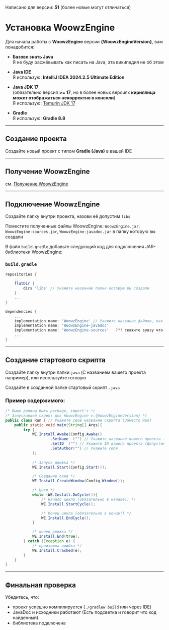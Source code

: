 Написано для версии: **51** (более новые могут отличаться)
# Установка WoowzEngine

Для начала работы с **WoowzEngine** версии **{WoowzEngineVersion}**, вам понадобится:

* **Базово знать Java**  
	Я не буду расжёвывать как писать на Java, эта википедия не об этом

* **Java IDE**  
	Я использую: **IntelliJ IDEA 2024.2.5 Ultimate Edition**

* **Java JDK 17**  
	(обязательно версия **>= 17**, но в более новых версиях **кириллица может отображаться некорректно в консоли**)  
	Я использую: [Temurin JDK 17](https://adoptium.net/)

* **Gradle**  
	Я использую: **Gradle 8.8**
  
---

## Создание проекта

Создайте новый проект с типом **Gradle (Java)** в вашей IDE

---

## Получение WoowzEngine

см. [Получение WoowzEngine](./Pages/Get.md)

---

## Подключение WoowzEngine

Создайте папку внутри проекта, назови её допустим `libs`

Поместите полученные файлы WoowzEngine: `WoowzEngine.jar`, `WoowzEngine-sources.jar`, `WoowzEngine-javadoc.jar` в папку которую вы создали

В файл ```build.gradle``` добавьте следующий код для подключения JAR-библиотеки WoowzEngine:

### ```build.gradle```

```gradle
repositories {
	...
	flatDir {
		dirs 'libs' // Укажите название папки которую вы создали
	}
	...
}

dependencies {
	...
	implementation name: 'WoowzEngine' // Укажите название файлов, как вам удобнее, очищай версию из названия, или вписывай сюда с версией, типа 'WoowzEngine-{WoowzEngineVersion}'
	implementation name: 'WoowzEngine-javadoc'
	implementation name: 'WoowzEngine-sources'	 ??? скажите вувзу что-бы проверил это, а то не дело))))
	...
}
```

---

## Создание стартового скрипта

Создайте папку внутри папки `java` (С названием вашего проекта например), или используйте готовую

Создайте в созданной папке стартовый скрипт `.java`

### Пример содержимого:

```java
/* Выше должны быть package, import's */
/* Запускающий скрипт для WoowzEngine v.{WoowzEngineVersion} */
public class Run { // Укажите своё название скрипта (Заместо Run)
	public static void main(String[] Args){
		try {
			WE.Install.Awake(Config.Awake()
					.SetName  ("") // Укажите название вашего проекта (Допустим "The Game")
					.SetID	("") // Укажите ID вашего проекта (Допустим "the_game" или "TheGame")
					.SetAuthor("") // Укажите себя
			);
		
			/* Запуск движка */
			WE.Install.Start(Config.Start());

			/* Создание окна */
			WE.Install.CreateWindow(Config.Window());

			/* Цикл */
			while (WE.Install.DoCycle()){
				/* Начало цикла (обязательно в начале!) */
				WE.Install.StartCycle();

				/* Конец цикла (обязательно в конце!) */
				WE.Install.EndCycle();
			}

			/* конец движка */
			WE.Install.End(true);
		} catch (Exception e) {
			/* произошла ошибка */
			WE.Install.Crashed(e);
		}
	}
}
``` 

---

## Финальная проверка

Убедитесь, что:
* проект успешно компилируется (`./gradlew build` или через IDE)
* JavaDoc и исходники работают (Есть подсветка и говорит что код найденный)
* библиотека подключена